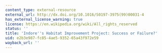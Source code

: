 ```yaml
---
content_type: external-resource
external_url: http://dx.doi.org/10.1016/S0197-3975(99)00031-4
has_external_license_warning: true
license: https://en.wikipedia.org/wiki/All_rights_reserved
status: ''
title: 'Indore''s Habitat Improvement Project: Success or Failure?'
uid: e2b3e987-fc85-4ae5-9352-65a43f972e59
wayback_url: ''
---
```

